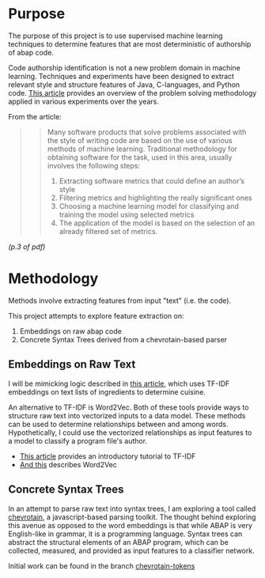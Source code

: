 # Purpose
The purpose of this project is to use supervised machine learning techniques to determine features that are most deterministic of authorship of abap code.

Code authorship identification is not a new problem domain in machine learning. Techniques and experiments have been designed to extract relevant style and structure features of Java, C-languages, and Python code. [This article](http://injoit.org/index.php/j1/article/view/665/655) provides an overview of the problem solving methodology applied in various experiments over the years. 

From the article:
>> Many software products that solve problems associated
with the style of writing code are based on the use of various
methods of machine learning. Traditional methodology for
obtaining software for the task, used in this area, usually
involves the following steps:
>>1. Extracting software metrics that could define an
author’s style
>>2. Filtering metrics and highlighting the really
significant ones
>>3. Choosing a machine learning model for classifying
and training the model using selected metrics
>>4. The application of the model is based on the
selection of an already filtered set of metrics.

<p style="text-align:left"><i>(p.3 of pdf)</i></p>

# Methodology

Methods involve extracting features from input "text" (i.e. the code).

This project attempts to explore feature extraction on:
  1. Embeddings on raw abap code
  2. Concrete Syntax Trees derived from a chevrotain-based parser

## Embeddings on Raw Text

I will be mimicking logic described in [this article](https://towardsdatascience.com/building-machine-learning-model-from-unstructured-data-dd2d0263f1db), which uses TF-IDF embeddings on text lists of ingredients to determine cuisine. 

An alternative to TF-IDF is Word2Vec. Both of these tools provide ways to structure raw text into vectorized inputs to a data model. These methods can be used to determine relationships between and among words. Hypothetically, I could use the vectorized relationships as input features to a model to classify a program file's author.

 - [This article](http://blog.christianperone.com/2011/09/machine-learning-text-feature-extraction-tf-idf-part-i/) provides an introductory tutorial to TF-IDF
 - [And this](https://skymind.ai/wiki/word2vec) describes Word2Vec

## Concrete Syntax Trees

In an attempt to parse raw text into syntax trees, I am exploring a tool called [chevrotain](https://github.com/SAP/chevrotain), a javascript-based parsing toolkit. The thought behind exploring this avenue as opposed to the word embeddings is that while ABAP is very English-like in grammar, it is a programming language. Syntax trees can abstract the structural elements of an ABAP program, which can be collected, measured, and provided as input features to a classifier network. 

Initial work can be found in the branch [chevrotain-tokens](https://github.com/txross1993/abap-authorship-classifier/tree/chevrotain-tokens)
